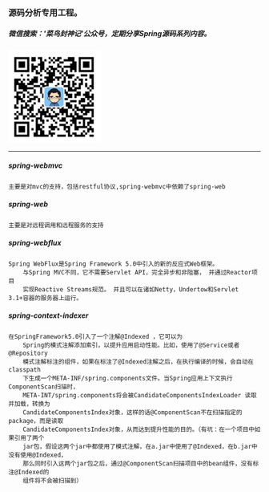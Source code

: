 ### 源码分析专用工程。

##### 微信搜索：'菜鸟封神记'公众号，定期分享Spring源码系列内容。
![avatar](2.png)


----------------------------------------------------------------------------------
##### spring-webmvc
```
主要是对mvc的支持，包括restful协议,spring-webmvc中依赖了spring-web
```

##### spring-web
```
主要是对远程调用和远程服务的支持
```

##### spring-webflux
```
Spring WebFlux是Spring Framework 5.0中引入的新的反应式Web框架。
    与Spring MVC不同，它不需要Servlet API，完全异步和非阻塞， 并通过Reactor项目
    实现Reactive Streams规范。 并且可以在诸如Netty，Undertow和Servlet 3.1+容器的服务器上运行。
```

##### spring-context-indexer
```
在SpringFramework5.0引入了一个注解@Indexed ，它可以为
    Spring的模式注解添加索引，以提升应用启动性能。比如，使用了@Service或者@Repository
    模式注解标注的组件，如果在标注了@Indexed注解之后，在执行编译的时候，会自动在classpath
    下生成一个META-INF/spring.components文件。当Spring应用上下文执行ComponentScan扫描时，
    META-INT/spring.components将会被CandidateComponentsIndexLoader 读取并加载，转换为
    CandidateComponentsIndex对象，这样的话@ComponentScan不在扫描指定的package，而是读取
    CandidateComponentsIndex对象，从而达到提升性能的目的。（有坑：在一个项目中如果引用了两个
    jar包，假设这两个jar中都使用了模式注解，在a.jar中使用了@Indexed，在b.jar中没有使用@Indexed，
    那么同时引入这两个jar包之后，通过@ComponentScan扫描项目中的bean组件，没有标注@Indexed的
    组件将不会被扫描到）
```